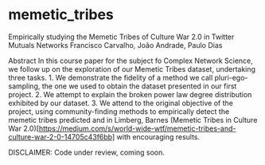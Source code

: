 # memetic_tribes
Empirically studying the Memetic Tribes of Culture War 2.0 in Twitter Mutuals Networks
Francisco Carvalho, João Andrade, Paulo Dias

Abstract
In this course paper for the subject fo Complex Network Science, we follow up on the exploration of our Memetic Tribes dataset, undertaking three tasks. 1. We demonstrate the fidelity of a method we call pluri-ego-sampling, the one we used to obtain the dataset presented in our first project. 2. We attempt to explain the broken power law degree distribution exhibited by our dataset. 3. We attend to the original objective of the project, using community-finding methods to empirically detect the memetic tribes predicted and in Limberg, Barnes (Memetic Tribes in Culture War 2.0)[https://medium.com/s/world-wide-wtf/memetic-tribes-and-culture-war-2-0-14705c43f6bb] with encouraging results. 


DISCLAIMER: Code under review, coming soon.
